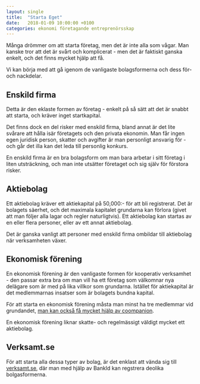```yaml
---
layout: single
title:  "Starta Eget"
date:   2018-01-09 10:00:00 +0100
categories: ekonomi företagande entreprenörsskap 
---
```

Många drömmer om att starta företag, men det är inte alla som vågar. Man kanske tror att det är svårt och komplicerat - men det är faktiskt ganska enkelt, och det finns mycket hjälp att få.

Vi kan börja med att gå igenom de vanligaste bolagsformerna och dess för- och nackdelar.

## Enskild firma
Detta är den eklaste formen av företag - enkelt på så sätt att det är snabbt att starta, och kräver inget startkapital.

Det finns dock en del risker med enskild firma, bland annat är det lite svårare att hålla isär företagets och den privata ekonomin. Man får ingen egen juridisk person, skatter och avgifter är man personligt ansvarig för - och går det illa kan det leda till personlig konkurs.

En enskild firma är en bra bolagsform om man bara arbetar i sitt företag i liten utsträckning, och man inte utsätter företaget och sig själv för förstora risker.


## Aktiebolag
Ett aktiebolag kräver ett aktiekapital på 50,000:- för att bli registrerat. Det är bolagets säerhet, och det maximala kapitalet grundarna kan förlora (givet att man följer alla lagar och regler naturligtvis). Ett aktiebolag kan startas av en eller flera personer, eller av ett annat aktiebolag.

Det är ganska vanligt att personer med enskild firma ombildar till aktiebolag när verksamheten växer.

## Ekonomisk förening

En ekonomisk förening är den vanligaste formen för kooperativ verksamhet - den passar extra bra om man vill ha ett företag som välkomnar nya delägare som är med på lika villkor som grundarna. Istället för aktiekapital är det medlemmarnas insatser som är bolagets bundna kapital.

För att starta en ekonomisk förening måsta man minst ha tre medlemmar vid grundandet, [man kan också få mycket hjälp av coompanion](http://www.coompanion.se).

En ekonomisk förening liknar skatte- och regelmässigt väldigt mycket ett aktiebolag.

## Verksamt.se

För att starta alla dessa typer av bolag, är det enklast att vända sig till [verksamt.se](http://verksamt.se), där man med hjälp av BankId kan regstrera deolika bolgasformerna.